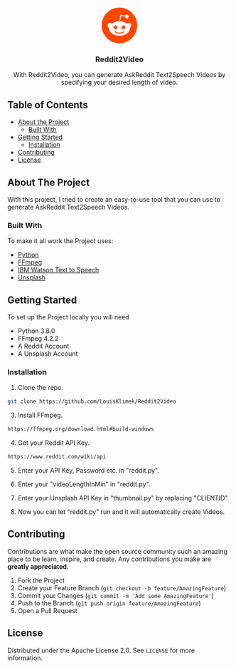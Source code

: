 <!-- PROJECT LOGO -->
<br />
<p align="center">
  <a href="https://github.com/LouisKlimek/Reddit2Video">
    <img src="logo.png" alt="Reddit2Video" width="80" height="80">
  </a>

  <h3 align="center">Reddit2Video</h3>

  <p align="center">
    With Reddit2Video, you can generate AskReddit Text2Speech Videos by specifying your desired length of video.
    <br />
  </p>
</p>



<!-- TABLE OF CONTENTS -->
## Table of Contents

* [About the Project](#about-the-project)
  * [Built With](#built-with)
* [Getting Started](#getting-started)
  * [Installation](#installation)
* [Contributing](#contributing)
* [License](#license)



<!-- ABOUT THE PROJECT -->
## About The Project

With this project, I tried to create an easy-to-use tool that you can use to generate AskReddit Text2Speech Videos. 

### Built With
To make it all work the Project uses:
* [Python](https://www.python.org/)
* [FFmpeg](https://ffmpeg.org/)
* [IBM Watson Text to Speech](https://www.ibm.com/cloud/watson-text-to-speech)
* [Unsplash](https://unsplash.com/developers)


<!-- GETTING STARTED -->
## Getting Started

To set up the Project locally you will need
* Python 3.8.0
* FFmpeg 4.2.2
* A Reddit Account
* A Unsplash Account

### Installation

1. Clone the repo.
```sh
git clone https://github.com/LouisKlimek/Reddit2Video
```
3. Install FFmpeg.
```sh
https://ffmpeg.org/download.html#build-windows
```

4. Get your Reddit API Key.
```sh
https://www.reddit.com/wiki/api
```

5. Enter your API Key, Password etc. in "reddit.py".

6. Enter your "videoLengthInMin" in "reddit.py".

7. Enter your Unsplash API Key in "thumbnail.py" by replacing "CLIENTID".

8. Now you can let "reddit.py" run and it will automatically create Videos.


<!-- CONTRIBUTING -->
## Contributing

Contributions are what make the open source community such an amazing place to be learn, inspire, and create. Any contributions you make are **greatly appreciated**.

1. Fork the Project
2. Create your Feature Branch (`git checkout -b feature/AmazingFeature`)
3. Commit your Changes (`git commit -m 'Add some AmazingFeature'`)
4. Push to the Branch (`git push origin feature/AmazingFeature`)
5. Open a Pull Request



<!-- LICENSE -->
## License

Distributed under the Apache License 2.0. See `LICENSE` for more information.
